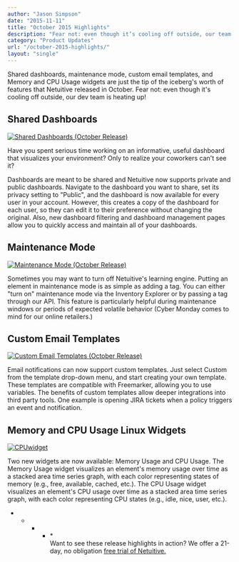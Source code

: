 ```yaml
---
author: "Jason Simpson"
date: "2015-11-11"
title: "October 2015 Highlights"
description: "Fear not: even though it’s cooling off outside, our team is heating up! Shared dashboards are just the beginning of October's new releases."
category: "Product Updates"
url: "/october-2015-highlights/"
layout: "single"
---
```



Shared dashboards, maintenance mode, custom email templates, and Memory and CPU Usage widgets are just the tip of the iceberg's worth of features that Netuitive released in October. Fear not: even though it's cooling off outside, our dev team is heating up!

Shared Dashboards
-----------------

[![Shared Dashboards (October Release)](https://s3-us-west-2.amazonaws.com/com-netuitive-app-usw2-public/wp-content/uploads/2016/03/SharedDashboards.jpg)](https://s3-us-west-2.amazonaws.com/com-netuitive-app-usw2-public/wp-content/uploads/2016/03/SharedDashboards.jpg)

Have you spent serious time working on an informative, useful dashboard that visualizes your environment? Only to realize your coworkers can't see it?

Dashboards are meant to be shared and Netuitive now supports private and public dashboards. Navigate to the dashboard you want to share, set its privacy setting to "Public", and the dashboard is now available for every user in your account. However, this creates a copy of the dashboard for each user, so they can edit it to their preference without changing the original. Also, new dashboard filtering and dashboard management pages allow you to quickly access and maintain all of your dashboards.

Maintenance Mode
----------------

[![Maintenance Mode (October Release)](https://s3-us-west-2.amazonaws.com/com-netuitive-app-usw2-public/wp-content/uploads/2016/03/MaintenanceMode.jpg)](https://s3-us-west-2.amazonaws.com/com-netuitive-app-usw2-public/wp-content/uploads/2016/03/MaintenanceMode.jpg)

Sometimes you may want to turn off Netuitive's learning engine. Putting an element in maintenance mode is as simple as adding a tag. You can either "turn on" maintenance mode via the Inventory Explorer or by passing a tag through our API. This feature is particularly helpful during maintenance windows or periods of expected volatile behavior (Cyber Monday comes to mind for our online retailers.)

Custom Email Templates
----------------------

[![Custom Email Templates (October Release)](https://s3-us-west-2.amazonaws.com/com-netuitive-app-usw2-public/wp-content/uploads/2016/03/CustomEmailTemplates.jpg)](https://s3-us-west-2.amazonaws.com/com-netuitive-app-usw2-public/wp-content/uploads/2016/03/CustomEmailTemplates.jpg)

Email notifications can now support custom templates. Just select Custom from the template drop-down menu, and start creating your own template. These templates are compatible with Freemarker, allowing you to use variables. The benefits of custom templates allow deeper integrations into third party tools. One example is opening JIRA tickets when a policy triggers an event and notification.

Memory and CPU Usage Linux Widgets
----------------------------------

[![CPUwidget](https://s3-us-west-2.amazonaws.com/com-netuitive-app-usw2-public/wp-content/uploads/2016/03/CPUwidget.jpg)](https://s3-us-west-2.amazonaws.com/com-netuitive-app-usw2-public/wp-content/uploads/2016/03/CPUwidget.jpg)

Two new widgets are now available: Memory Usage and CPU Usage. The Memory Usage widget visualizes an element's memory usage over time as a stacked area time series graph, with each color representing states of memory (e.g., free, available, cached, etc.). The CPU Usage widget visualizes an element's CPU usage over time as a stacked area time series graph, with each color representing CPU states (e.g., idle, nice, user, etc.).

* * * * *\
Want to see these release highlights in action? We offer a 21-day, no obligation [free trial of Netuitive.](/signup)
